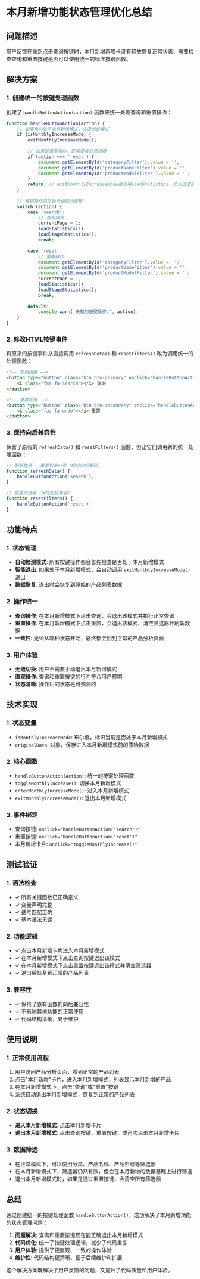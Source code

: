 # 本月新增功能状态管理优化总结

## 问题描述
用户反馈在重新点击查询按键时，本月新增选项卡没有释放恢复正常状态，需要检查查询和重置按键是否可以使用统一的标准按键函数。

## 解决方案

### 1. 创建统一的按键处理函数
创建了 `handleButtonAction(action)` 函数来统一处理查询和重置操作：

```javascript
function handleButtonAction(action) {
    // 如果当前处于本月新增模式，先退出该模式
    if (isMonthlyIncreaseMode) {
        exitMonthlyIncreaseMode();
        
        // 如果是重置操作，还需要清空筛选器
        if (action === 'reset') {
            document.getElementById('categoryFilter').value = '';
            document.getElementById('productNameFilter').value = '';
            document.getElementById('productModelFilter').value = '';
        }
        return; // exitMonthlyIncreaseMode会调用loadStatistics，所以这里直接返回
    }
    
    // 根据操作类型执行相应的逻辑
    switch (action) {
        case 'search':
            // 查询操作
            currentPage = 1;
            loadStatistics(1);
            loadStageStatistics();
            break;
            
        case 'reset':
            // 重置操作
            document.getElementById('categoryFilter').value = '';
            document.getElementById('productNameFilter').value = '';
            document.getElementById('productModelFilter').value = '';
            currentPage = 1;
            loadStatistics(1);
            loadStageStatistics();
            break;
            
        default:
            console.warn('未知的按键操作:', action);
    }
}
```

### 2. 修改HTML按键事件
将原来的按键事件从直接调用 `refreshData()` 和 `resetFilters()` 改为调用统一的处理函数：

```html
<!-- 查询按键 -->
<button type="button" class="btn btn-primary" onclick="handleButtonAction('search')">
    <i class="fas fa-search"></i> 查询
</button>

<!-- 重置按键 -->
<button type="button" class="btn btn-secondary" onclick="handleButtonAction('reset')">
    <i class="fas fa-undo"></i> 重置
</button>
```

### 3. 保持向后兼容性
保留了原有的 `refreshData()` 和 `resetFilters()` 函数，但让它们调用新的统一处理函数：

```javascript
// 刷新数据 - 重置到第一页（保持向后兼容）
function refreshData() {
    handleButtonAction('search');
}

// 重置筛选器（保持向后兼容）
function resetFilters() {
    handleButtonAction('reset');
}
```

## 功能特点

### 1. 状态管理
- **自动检测模式**: 所有按键操作都会首先检查是否处于本月新增模式
- **智能退出**: 如果处于本月新增模式，会自动调用 `exitMonthlyIncreaseMode()` 退出
- **数据恢复**: 退出时会恢复到原始的产品列表数据

### 2. 操作统一
- **查询操作**: 在本月新增模式下点击查询，会退出该模式并执行正常查询
- **重置操作**: 在本月新增模式下点击重置，会退出该模式、清空筛选器并刷新数据
- **一致性**: 无论从哪种状态开始，最终都会回到正常的产品分析页面

### 3. 用户体验
- **无缝切换**: 用户不需要手动退出本月新增模式
- **直观操作**: 查询和重置按键的行为符合用户预期
- **状态清晰**: 操作后的状态是可预测的

## 技术实现

### 1. 状态变量
- `isMonthlyIncreaseMode`: 布尔值，标识当前是否处于本月新增模式
- `originalData`: 对象，保存进入本月新增模式前的原始数据

### 2. 核心函数
- `handleButtonAction(action)`: 统一的按键处理函数
- `toggleMonthlyIncrease()`: 切换本月新增模式
- `enterMonthlyIncreaseMode()`: 进入本月新增模式
- `exitMonthlyIncreaseMode()`: 退出本月新增模式

### 3. 事件绑定
- 查询按键: `onclick="handleButtonAction('search')"`
- 重置按键: `onclick="handleButtonAction('reset')"`
- 本月新增卡片: `onclick="toggleMonthlyIncrease()"`

## 测试验证

### 1. 语法检查
- ✓ 所有关键函数已正确定义
- ✓ 变量声明完整
- ✓ 括号匹配正确
- ✓ 基本语法无误

### 2. 功能逻辑
- ✓ 点击本月新增卡片进入本月新增模式
- ✓ 在本月新增模式下点击查询按键退出该模式
- ✓ 在本月新增模式下点击重置按键退出该模式并清空筛选器
- ✓ 退出后恢复到正常的产品列表

### 3. 兼容性
- ✓ 保持了原有函数的向后兼容性
- ✓ 不影响其他功能的正常使用
- ✓ 代码结构清晰，易于维护

## 使用说明

### 1. 正常使用流程
1. 用户访问产品分析页面，看到正常的产品列表
2. 点击"本月新增"卡片，进入本月新增模式，列表显示本月新增的产品
3. 在本月新增模式下，点击"查询"或"重置"按键
4. 系统自动退出本月新增模式，恢复到正常的产品列表

### 2. 状态切换
- **进入本月新增模式**: 点击本月新增卡片
- **退出本月新增模式**: 点击查询按键、重置按键，或再次点击本月新增卡片

### 3. 数据筛选
- 在正常模式下，可以使用分类、产品名称、产品型号等筛选器
- 在本月新增模式下，筛选器仍然有效，但会在本月新增的数据基础上进行筛选
- 退出本月新增模式时，如果是通过重置按键，会清空所有筛选器

## 总结

通过创建统一的按键处理函数 `handleButtonAction()`，成功解决了本月新增功能的状态管理问题：

1. **问题解决**: 查询和重置按键现在能正确退出本月新增模式
2. **代码优化**: 统一了按键处理逻辑，减少了代码重复
3. **用户体验**: 提供了更直观、一致的操作体验
4. **维护性**: 代码结构更清晰，便于后续维护和扩展

这个解决方案既解决了用户反馈的问题，又提升了代码质量和用户体验。 